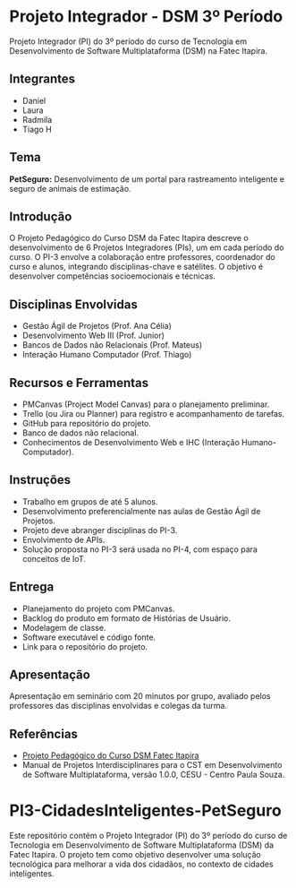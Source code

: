 # Projeto Integrador - DSM 3º Período

Projeto Integrador (PI) do 3º período do curso de Tecnologia em Desenvolvimento de Software Multiplataforma (DSM) na Fatec Itapira.

## Integrantes
- Daniel
- Laura
- Radmila
- Tiago H

## Tema
**PetSeguro:** Desenvolvimento de um portal para rastreamento inteligente e seguro de animais de estimação.

## Introdução

O Projeto Pedagógico do Curso DSM da Fatec Itapira descreve o desenvolvimento de 6 Projetos Integradores (PIs), um em cada período do curso. O PI-3 envolve a colaboração entre professores, coordenador do curso e alunos, integrando disciplinas-chave e satélites. O objetivo é desenvolver competências socioemocionais e técnicas.

## Disciplinas Envolvidas

- Gestão Ágil de Projetos (Prof. Ana Célia)
- Desenvolvimento Web III (Prof. Junior)
- Bancos de Dados não Relacionais (Prof. Mateus)
- Interação Humano Computador (Prof. Thiago)

## Recursos e Ferramentas

- PMCanvas (Project Model Canvas) para o planejamento preliminar.
- Trello (ou Jira ou Planner) para registro e acompanhamento de tarefas.
- GitHub para repositório do projeto.
- Banco de dados não relacional.
- Conhecimentos de Desenvolvimento Web e IHC (Interação Humano-Computador).

## Instruções

- Trabalho em grupos de até 5 alunos.
- Desenvolvimento preferencialmente nas aulas de Gestão Ágil de Projetos.
- Projeto deve abranger disciplinas do PI-3.
- Envolvimento de APIs.
- Solução proposta no PI-3 será usada no PI-4, com espaço para conceitos de IoT.

## Entrega

- Planejamento do projeto com PMCanvas.
- Backlog do produto em formato de Histórias de Usuário.
- Modelagem de classe.
- Software executável e código fonte.
- Link para o repositório do projeto.

## Apresentação

Apresentação em seminário com 20 minutos por grupo, avaliado pelos professores das disciplinas envolvidas e colegas da turma.

## Referências

- [Projeto Pedagógico do Curso DSM Fatec Itapira](https://www.fatecitapira.edu.br/files/cursos/proj_ped_DSM.pdf)
- Manual de Projetos Interdisciplinares para o CST em Desenvolvimento de Software Multiplataforma, versão 1.0.0, CESU - Centro Paula Souza.
# PI3-CidadesInteligentes-PetSeguro
Este repositório contém o Projeto Integrador (PI) do 3º período do curso de Tecnologia em Desenvolvimento de Software Multiplataforma (DSM) da Fatec Itapira. O projeto tem como objetivo desenvolver uma solução tecnológica para melhorar a vida dos cidadãos, no contexto de cidades inteligentes.
